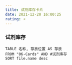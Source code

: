 ```yaml
---
title: 试剂库存卡片
date: 2021-12-20 16:00:25
rating: ⭐
---
```


### 试剂库存

```dataview
TABLE 名称, 存放位置 AS 存放
FROM "06-Cards" AND #试剂库存
SORT file.name desc
```